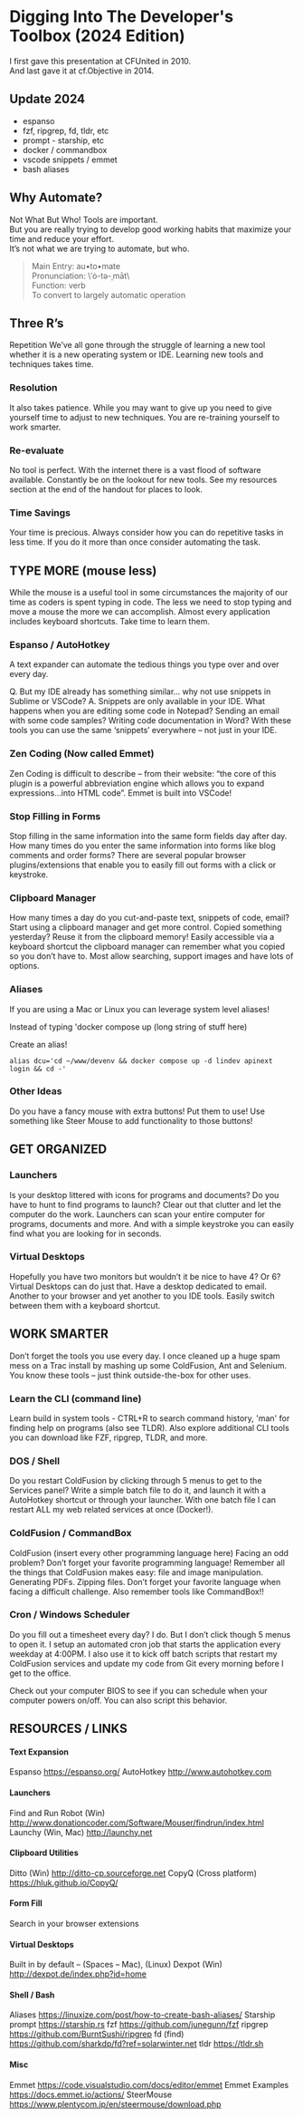 # Digging Into The Developer's Toolbox (2024 Edition)

I first gave this presentation at CFUnited in 2010.<br />
And last gave it at cf.Objective in 2014.<br />

## Update 2024

- espanso
- fzf, ripgrep, fd, tldr, etc
- prompt - starship, etc
- docker / commandbox
- vscode snippets / emmet
- bash aliases

## Why Automate?

Not What But Who! Tools are important.<br />
But you are really trying to develop good working habits that maximize your time and reduce your effort.<br />
It’s not what we are trying to automate, but who.<br />

> Main Entry: au•to•mate <br />
> Pronunciation: \ˈȯ-tə-ˌmāt\ <br />
> Function: verb <br />
> To convert to largely automatic operation <br />

## Three R’s
Repetition
We’ve all gone through the struggle of learning a new tool whether it is a new operating system or IDE. Learning new tools and techniques takes time.

### Resolution
It also takes patience. While you may want to give up you need to give yourself time to adjust to new techniques. You are re-training yourself to work smarter.

### Re-evaluate
No tool is perfect. With the internet there is a vast flood of software available. Constantly be on the lookout for new tools. See my resources section at the end of the handout for places to look.

### Time Savings
Your time is precious. Always consider how you can do repetitive tasks in less time. If you do it more than once consider automating the task.

## TYPE MORE (mouse less)
While the mouse is a useful tool in some circumstances the majority of our time as coders is spent typing in code. The less we need to stop typing and move a mouse the more we can accomplish. Almost every application includes keyboard shortcuts. Take time to learn them.

### Espanso / AutoHotkey

A text expander can automate the tedious things you type over and over every day.

Q. But my IDE already has something similar… why not use snippets in Sublime or VSCode?
A. Snippets are only available in your IDE. What happens when you are editing some code in Notepad? Sending an email with some code samples? Writing code documentation in Word? With these tools you can use the same ‘snippets’ everywhere – not just in your IDE.

### Zen Coding (Now called Emmet)
Zen Coding is difficult to describe – from their website: “the core of this plugin is a powerful abbreviation engine which allows you to expand expressions…into HTML code”. Emmet is built into VSCode!

### Stop Filling in Forms
Stop filling in the same information into the same form fields day after day. How many times do you enter the same information into forms like blog comments and order forms? There are several popular browser plugins/extensions that enable you to easily fill out forms with a click or keystroke.

### Clipboard Manager
How many times a day do you cut-and-paste text, snippets of code, email? Start using a clipboard manager and get more control. Copied something yesterday? Reuse it from the clipboard memory! Easily accessible via a keyboard shortcut the clipboard manager can remember what you copied so you don’t have to. Most allow searching, support images and have lots of options.

### Aliases
If you are using a Mac or Linux you can leverage system level aliases!

Instead of typing 'docker compose up (long string of stuff here)

Create an alias!

```
alias dcu='cd ~/www/devenv && docker compose up -d lindev apinext login && cd -'
```

### Other Ideas

Do you have a fancy mouse with extra buttons! Put them to use! Use something like Steer Mouse to add functionality to those buttons!

## GET ORGANIZED

### Launchers
Is your desktop littered with icons for programs and documents? Do you have to hunt to find programs to launch? Clear out that clutter and let the computer do the work. Launchers can scan your entire computer for programs, documents and more. And with a simple keystroke you can easily find what you are looking for in seconds.

### Virtual Desktops
Hopefully you have two monitors but wouldn’t it be nice to have 4? Or 6? Virtual Desktops can do just that. Have a desktop dedicated to email. Another to your browser and yet another to you IDE tools. Easily switch between them with a keyboard shortcut.

## WORK SMARTER
Don’t forget the tools you use every day. I once cleaned up a huge spam mess on a Trac install by mashing up some ColdFusion, Ant and Selenium. You know these tools – just think outside-the-box for other uses.

### Learn the CLI (command line)
Learn build in system tools - CTRL+R to search command history, 'man' for finding help on programs (also see TLDR). Also explore additional CLI tools you can download like FZF, ripgrep, TLDR, and more.

### DOS / Shell
Do you restart ColdFusion by clicking through 5 menus to get to the Services panel? Write a simple batch file to do it, and launch it with a AutoHotkey shortcut or through your launcher. With one batch file I can restart ALL my web related services at once (Docker!).

### ColdFusion / CommandBox
ColdFusion (insert every other programming language here)
Facing an odd problem? Don’t forget your favorite programming language! Remember all the things that ColdFusion makes easy: file and image manipulation. Generating PDFs. Zipping files. Don’t forget your favorite language when facing a difficult challenge.
Also remember tools like CommandBox!!

### Cron / Windows Scheduler
Do you fill out a timesheet every day? I do. But I don’t click though 5 menus to open it. I setup an automated cron job that starts the application every weekday at 4:00PM. I also use it to kick off batch scripts that restart my ColdFusion services and update my code from Git every morning before I get to the office.

Check out your computer BIOS to see if you can schedule when your computer powers on/off. You can also script this behavior.

## RESOURCES / LINKS

#### Text Expansion
Espanso https://espanso.org/
AutoHotkey http://www.autohotkey.com

#### Launchers
Find and Run Robot (Win) http://www.donationcoder.com/Software/Mouser/findrun/index.html
Launchy (Win, Mac) http://launchy.net

#### Clipboard Utilities
Ditto (Win) http://ditto-cp.sourceforge.net
CopyQ (Cross platform) https://hluk.github.io/CopyQ/

#### Form Fill
Search in your browser extensions

#### Virtual Desktops
Built in by default – (Spaces – Mac), (Linux)
Dexpot (Win) http://dexpot.de/index.php?id=home

#### Shell / Bash
Aliases https://linuxize.com/post/how-to-create-bash-aliases/
Starship prompt https://starship.rs
fzf https://github.com/junegunn/fzf
ripgrep https://github.com/BurntSushi/ripgrep
fd (find) https://github.com/sharkdp/fd?ref=solarwinter.net
tldr https://tldr.sh

#### Misc
Emmet https://code.visualstudio.com/docs/editor/emmet
Emmet Examples https://docs.emmet.io/actions/
SteerMouse https://www.plentycom.jp/en/steermouse/download.php
